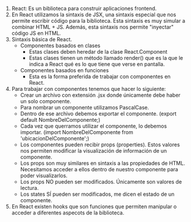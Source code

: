 1.  React: Es un biblioteca para construir aplicaciones frontend.
2.  En React utilizamos la sintaxis de JSX, una sintaxis especial que nos permite escribir código para la biblioteca. Esta sintaxis es muy simular a combinar HTML + JS. Además, esta sintaxis nos permite "inyectar" código JS en HTML.
3.  Sintaxis básica de React.
    - Componentes basados en clases
        - Estas clases deben heredar de la clase React.Component
        - Estas clases tienen un método llamado render() que es la que le indica a React qué es lo que tiene que verse en pantalla.
    - Componentes basados en funciones
        - Esta es la forma preferida de trabajar con componentes en React.
4. Para trabajar con componentes tenemos que hacer lo siguiente:
    - Crear un archivo con extensión .jsx donde únicamente debe haber un solo componente.
    - Para nombrar un componente utilizamos PascalCase.
    - Dentro de ese archivo debemos exportar el componente. (export default NombreDelComponente;)
    - Cada vez que querramos utilizar el componente, lo debemos importar. (import NombreDelComponente from 'ubicacionDelComponente';)
    - Los componentes pueden recibir props (properties). Estos valores nos permiten modificar la visualización de información de un componente.
    - Los props son muy similares en sintaxis a las propiedades de HTML. Necesitamos acceder a ellos dentro de nuestro componente para poder visualizarlos.
    - Los props NO pueden ser modificados. Únicamente son valores de lectura.
    - Los states SÍ pueden ser modificados, me dicen el estado de un componente.
5. En React existen hooks que son funciones que permiten manipular o acceder a diferentes aspecots de la biblioteca.
